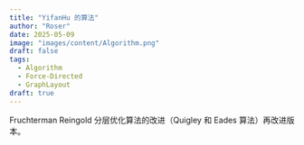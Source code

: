 ```yaml
---
title: "YifanHu 的算法"
author: "Roser"
date: 2025-05-09
image: "images/content/Algorithm.png"
draft: false
tags:
  - Algorithm
  - Force-Directed
  - GraphLayout
draft: true
---
```

Fruchterman Reingold 分层优化算法的改进（Quigley 和 Eades 算法）再改进版本。